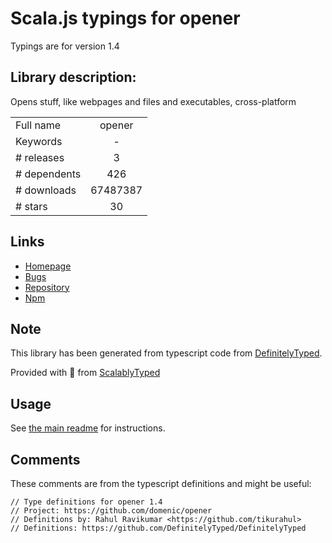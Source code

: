 
# Scala.js typings for opener

Typings are for version 1.4

## Library description:
Opens stuff, like webpages and files and executables, cross-platform

|                    |                 |
| ------------------ | :-------------: |
| Full name          | opener |
| Keywords           | - |
| # releases         | 3 |
| # dependents       | 426 |
| # downloads        | 67487387 |
| # stars            | 30 |

## Links
- [Homepage](https://github.com/domenic/opener#readme)
- [Bugs](https://github.com/domenic/opener/issues)
- [Repository](https://github.com/domenic/opener)
- [Npm](https://www.npmjs.com/package/opener)
    


## Note
This library has been generated from typescript code from [DefinitelyTyped](https://definitelytyped.org).

Provided with :purple_heart: from [ScalablyTyped](https://github.com/oyvindberg/ScalablyTyped)

## Usage
See [the main readme](../../readme.md) for instructions.

## Comments

These comments are from the typescript definitions and might be useful:
```
// Type definitions for opener 1.4
// Project: https://github.com/domenic/opener
// Definitions by: Rahul Ravikumar <https://github.com/tikurahul>
// Definitions: https://github.com/DefinitelyTyped/DefinitelyTyped

```

